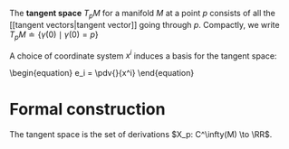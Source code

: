 The **tangent space** $T_p M$ for a manifold $M$ at a point $p$ consists of all the [[tangent vectors|tangent vector]] going through $p$.  Compactly, we write $T_pM \doteq \big\{\dot\gamma(0) \mid \gamma(0) = p\big\}$

A choice of coordinate system $x^i$ induces a basis for the tangent space:

\begin{equation}
e_i = \pdv{}{x^i}
\end{equation}

# Formal construction

The tangent space is the set of derivations $X_p: C^\infty(M) \to \RR$.